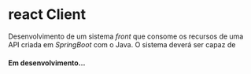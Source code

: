# react Client

Desenvolvimento de um sistema *front* que consome os recursos de uma API criada em *SpringBoot* com o Java.
O sistema deverá ser capaz de

#### Em desenvolvimento...

